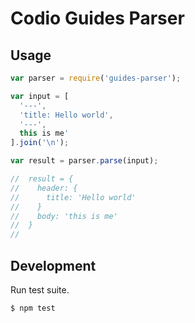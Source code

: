 # Codio Guides Parser


## Usage

```js
var parser = require('guides-parser');

var input = [
  '---',
  'title: Hello world',
  '---',
  this is me'
].join('\n');

var result = parser.parse(input);

//  result = {
//    header: {
//      title: 'Hello world'
//    }
//    body: 'this is me'
//  }
//
```


## Development


Run test suite.

```bash
$ npm test
```
